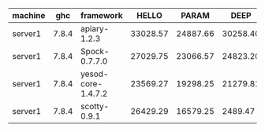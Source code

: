 |machine  |ghc    |framework         |HELLO   |PARAM   |DEEP    |AFTER_DEEP|
|---------|-------|------------------|--------|--------|--------|----------|
|server1  |7.8.4  |apiary-1.2.3      |33028.57|24887.66|30258.40|34416.20  |
|server1  |7.8.4  |Spock-0.7.7.0     |27029.75|23066.57|24823.20|27176.61  |
|server1  |7.8.4  |yesod-core-1.4.7.2|23569.27|19298.25|21279.81|24164.14  |
|server1  |7.8.4  |scotty-0.9.1      |26429.29|16579.25|2489.47 |9034.91   |
